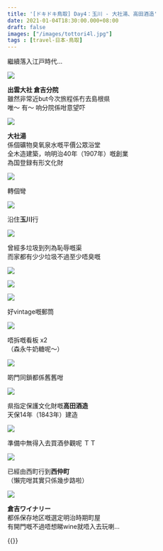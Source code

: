 ```yaml
---
title: '[ドキドキ鳥取] Day4：玉川 - 大社湯、高田酒造'
date: 2021-01-04T18:30:00.000+08:00
draft: false
images: ["/images/tottori4l.jpg"]
tags : [travel-日本-鳥取]
---
```


繼續落入江戸時代...

![](/images/tottori4l1.jpg)

**出雲大社 倉吉分院**  
雖然非常近but今次旅程係冇去島根県  
唯～ 有～ 响分院係咁意望吓  

![](/images/tottori4l2.jpg)

**大社湯**  
係個礦物臭氧泉水嘅平價公眾浴堂  
全木造建築，响明治40年（1907年）嘅創業  
為国登録有形文化財  

![](/images/tottori4l3.jpg)

轉個彎

![](/images/tottori4l4.jpg)

沿住**玉川**行

![](/images/tottori4l5.jpg)

曾經多垃圾到列為恥辱嘅渠  
而家都有少少垃圾不過至少唔臭嘅  

![](/images/tottori4l6.jpg)

![](/images/tottori4l7.jpg)

![](/images/tottori4l8.jpg)

好vintage嘅郵筒

![](/images/tottori4l9.jpg)

唔拆嘅看板 x2  
（森永牛奶糖呢～）

![](/images/tottori4l10.jpg)

啲門同鎖都係舊舊咁

![](/images/tottori4l.jpg)

県指定保護文化財嘅**高田酒造**  
天保14年（1843年）建造  

![](/images/tottori4l11.jpg)

準備中無得入去買酒參觀呢 ＴＴ

![](/images/tottori4l12.jpg)

已經由西町行到**西仲町**  
（懶完咁其實只係幾步路啦）

![](/images/tottori4l13.jpg)

**倉吉ワイナリー**  
都係保存地区嘅選定明治時期町屋  
有開門嘅不過唔想睇wine就唔入去玩喇...  
  
  
  
{{<tottori>}}  
